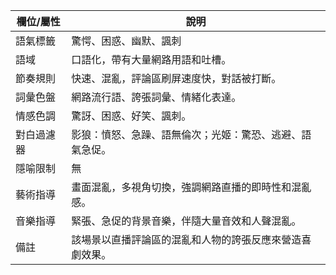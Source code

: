 | 欄位/屬性 | 說明 |
|---|---|
| 語氣標籤 | 驚愕、困惑、幽默、諷刺 |
| 語域 | 口語化，帶有大量網路用語和吐槽。 |
| 節奏規則 | 快速、混亂，評論區刷屏速度快，對話被打斷。 |
| 詞彙色盤 | 網路流行語、誇張詞彙、情緒化表達。 |
| 情感色調 | 驚訝、困惑、好笑、諷刺。 |
| 對白過濾器 | 影狼：憤怒、急躁、語無倫次；光姬：驚恐、逃避、語氣急促。 |
| 隱喻限制 | 無 |
| 藝術指導 | 畫面混亂，多視角切換，強調網路直播的即時性和混亂感。 |
| 音樂指導 | 緊張、急促的背景音樂，伴隨大量音效和人聲混亂。 |
| 備註 | 該場景以直播評論區的混亂和人物的誇張反應來營造喜劇效果。
